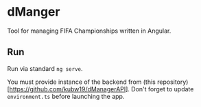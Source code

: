 # dManger

Tool for managing FIFA Championships written in Angular.

## Run
Run via standard `ng serve`.

You must provide instance of the backend from (this repository)[https://github.com/kubw19/dManagerAPI].
Don't forget to update `environment.ts` before launching the app.
